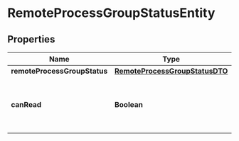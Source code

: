 # RemoteProcessGroupStatusEntity

## Properties
Name | Type | Description | Notes
------------ | ------------- | ------------- | -------------
**remoteProcessGroupStatus** | [**RemoteProcessGroupStatusDTO**](RemoteProcessGroupStatusDTO.md) |  |  [optional]
**canRead** | **Boolean** | Indicates whether the user can read a given resource. |  [optional]
